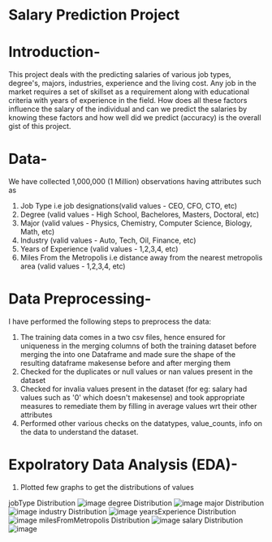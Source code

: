 # Salary Prediction Project

# Introduction-

This project deals with the predicting salaries of various job types, degree's, majors, industries, experience and the living cost. Any job in the market requires a set of skillset as a requirement along with educational criteria with years of experience in the field. How does all these factors influence the salary of the individual and can we predict the salaries by knowing these factors and how well did we predict (accuracy) is the overall gist of this project.

# Data-

We have collected 1,000,000 (1 Million) observations having attributes such as
1) Job Type i.e job designations(valid values - CEO, CFO, CTO, etc)
2) Degree (valid values - High School, Bachelores, Masters, Doctoral, etc)
3) Major (valid values - Physics, Chemistry, Computer Science, Biology, Math, etc)
4) Industry (valid values - Auto, Tech, Oil, Finance, etc)
5) Years of Experience (valid values - 1,2,3,4, etc)
6) Miles From the Metropolis i.e distance away from the nearest metropolis area (valid values - 1,2,3,4, etc)


# Data Preprocessing-
I have performed the following steps to preprocess the data:
1) The training data comes in a two csv files, hence ensured for uniqueness in the merging columns of both the training dataset before merging the into one Dataframe and made sure the shape of the resulting dataframe makesense before and after merging them
2) Checked for the duplicates or null values or nan values present in the dataset
3) Checked for invalia values present in the dataset (for eg: salary had values such as '0' which doesn't makesense) and took appropriate measures to remediate them by filling in average values wrt their other attributes
4) Performed other various checks on the datatypes, value_counts, info on the data to understand the dataset.


# Expolratory Data Analysis (EDA)-
1) Plotted few graphs to get the distributions of values

 jobType Distribution ![image](https://user-images.githubusercontent.com/44300495/112863673-160e0600-9085-11eb-9a9d-e058bcb04a57.png)
 degree Distribution ![image](https://user-images.githubusercontent.com/44300495/112863692-1b6b5080-9085-11eb-98c0-f9b998acdeb4.png)
 major Distribution ![image](https://user-images.githubusercontent.com/44300495/112863708-20300480-9085-11eb-85f3-3da4c2a7240f.png)
 industry Distribution ![image](https://user-images.githubusercontent.com/44300495/112863725-245c2200-9085-11eb-8c08-26dd75b4c855.png)
 yearsExperience Distribution ![image](https://user-images.githubusercontent.com/44300495/112864190-97659880-9085-11eb-9032-26b94650e054.png)
 milesFromMetropolis Distribution ![image](https://user-images.githubusercontent.com/44300495/112864246-a3e9f100-9085-11eb-9a6a-1df63eb5d8df.png)
 salary Distribution ![image](https://user-images.githubusercontent.com/44300495/112864295-af3d1c80-9085-11eb-8115-f85d711c186d.png)






